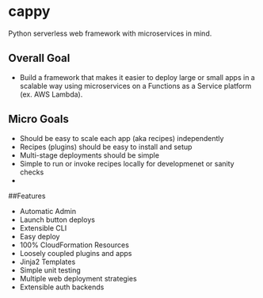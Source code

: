 # cappy
Python serverless web framework with microservices in mind. 

## Overall Goal
- Build a framework that makes it easier to deploy large or small apps in a scalable way using microservices on a Functions as a Service platform (ex. AWS Lambda). 

## Micro Goals
- Should be easy to scale each app (aka recipes) independently
- Recipes (plugins) should be easy to install and setup
- Multi-stage deployments should be simple
- Simple to run or invoke recipes locally for developmenet or sanity checks
- 

##Features
- Automatic Admin
- Launch button deploys
- Extensible CLI
- Easy deploy
- 100% CloudFormation Resources
- Loosely coupled plugins and apps
- Jinja2 Templates
- Simple unit testing
- Multiple web deployment strategies
- Extensible auth backends

